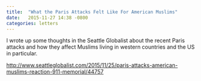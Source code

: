 ```yaml
---
title:  "What the Paris Attacks Felt Like For American Muslims"
date:   2015-11-27 14:38 -0800
categories: letters
---
```

I wrote up some thoughts in the Seattle Globalist about the recent Paris attacks and how they affect Muslims living in western countries and the US in particular.

http://www.seattleglobalist.com/2015/11/25/paris-attacks-american-muslims-reaction-911-memorial/44757